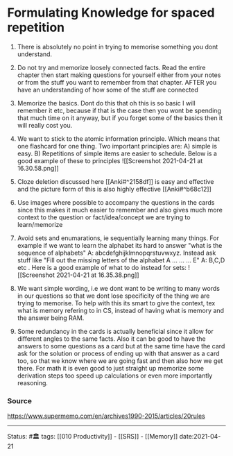 # Formulating Knowledge for spaced repetition

1. There is absolutely no point in trying to memorise something you dont understand. 

2. Do not try and memorize loosely connected facts. Read the entire chapter then start making questions for yourself either from your notes or from the stuff you want to remember from that chapter. AFTER you have an understanding of how some of the stuff are connected 

3. Memorize the basics. Dont do this that oh this is so basic I will remember it etc, because if that is the case then you wont be spending that much time on it anyway, but if you forget some of the basics then it will really cost you.

4. We want to stick to the atomic information principle. Which means that one flashcard for one thing. Two important principles are: A) simple is easy. B) Repetitions of simple items are easier to schedule. Below is a good example of these to principles ![[Screenshot 2021-04-21 at 16.30.58.png]]

5. Cloze deletion discussed here [[Anki#^2158df]] is easy and effective and the picture form of this is also highly effective [[Anki#^b68c12]]

6. Use images where possible to accompany the questions in the cards since this makes it much easier to remember and also gives much more context to the question or fact/idea/concept we are trying to learn/memorize

7. Avoid sets and enumarations, ie sequentially learning many things. For example if we want to learn the alphabet its hard to answer "what is the sequence of alphabets" A: abcdefghijklmnopqrstuvwxyz. Instead ask stuff like "Fill out the missing letters of the alphabet A ... ... ... E" A: B,C,D etc . Here is a good example of what to do instead for sets: ![[Screenshot 2021-04-21 at 16.35.38.png]]


8. We want simple wording, i.e we dont want to be writing to many words in our questions so that we dont lose specificity of the thing we are trying to memorise. To help with this its smart to give the context, tex what is memory refering to in CS, instead of having what is memory and the answer being RAM.

9. Some redundancy in the cards is actually beneficial since it allow for different angles to the same facts. Also it can be good to have the answers to some questions as a card but at the same time have the card ask for the solution or process of ending up with that answer as a card too, so that we know where we are going fast and then also how we get there. For math it is even good to just straight up memorize some derivation steps too speed up calculations or even more importantly reasoning.


### Source
https://www.supermemo.com/en/archives1990-2015/articles/20rules 

---
Status: #🏛 
tags: [[010 Productivity]] - [[SRS]] - [[Memory]]
date:2021-04-21
